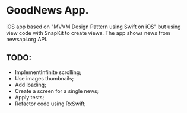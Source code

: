 # GoodNews App.

iOS app based on "MVVM Design Pattern using Swift on iOS" but using view code with SnapKit to create views.
The app shows news from newsapi.org API.

## TODO:
- ImplementInfinite scrolling;
- Use images thumbnails;
- Add loading;
- Create a screen for a single news;
- Apply tests;
- Refactor code using RxSwift;



